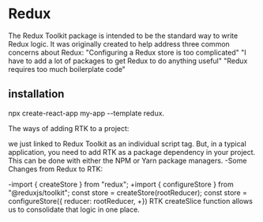 # Redux

The Redux Toolkit package is intended to be the standard way to write Redux logic. It was originally created to help address three common concerns about Redux:
"Configuring a Redux store is too complicated" "I have to add a lot of packages to get Redux to do anything useful" "Redux requires too much boilerplate code"

## installation

npx create-react-app my-app --template redux.

The ways of adding RTK to a project:

we just linked to Redux Toolkit as an individual script tag. But, in a typical application, you need to add RTK as a package dependency in your project. This can be done with either the NPM or Yarn package managers.
-Some Changes from Redux to RTK:

-import { createStore } from "redux"; +import { configureStore } from "@reduxjs/toolkit";
const store = createStore(rootReducer);
const store = configureStore({
reducer: rootReducer, +})
RTK createSlice function allows us to consolidate that logic in one place.
